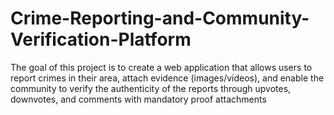 # Crime-Reporting-and-Community-Verification-Platform
The goal of this project is to create a web application that allows users to report crimes in their area, attach evidence (images/videos), and enable the community to verify the authenticity of the reports through upvotes, downvotes, and comments with mandatory proof attachments
